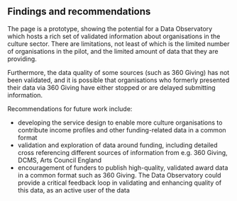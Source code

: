 ## Findings and recommendations

The page is a prototype, showing the potential for a Data Observatory which
hosts a rich set of validated information about organisations in the culture
sector. There are limitations, not least of which is the limited number of
organisations in the pilot, and the limited amount of data that they are
providing.

Furthermore, the data quality of some sources (such as 360 Giving) has not been
validated, and it is possible that organisations who formerly presented their
data via 360 Giving have either stopped or are delayed submitting information.

Recommendations for future work include:

- developing the service design to enable more culture organisations to
  contribute income profiles and other funding-related data in a common format
- validation and exploration of data around funding, including detailed cross
  referencing different sources of information from e.g. 360 Giving, DCMS, Arts
  Council England
- encouragement of funders to publish high-quality, validated award data in a
  common format such as 360 Giving. The Data Observatory could provide a
  critical feedback loop in validating and enhancing quality of this data, as an
  active user of the data
